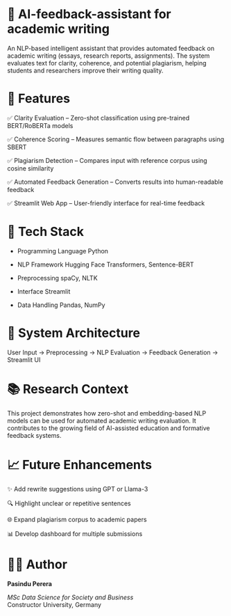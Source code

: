# 🧠 AI-feedback-assistant for academic writing
An NLP-based intelligent assistant that provides automated feedback on academic writing (essays, research reports, assignments).
The system evaluates text for clarity, coherence, and potential plagiarism, helping students and researchers improve their writing quality.

# 🚀 Features
✅ Clarity Evaluation – Zero-shot classification using pre-trained BERT/RoBERTa models

✅ Coherence Scoring – Measures semantic flow between paragraphs using SBERT

✅ Plagiarism Detection – Compares input with reference corpus using cosine similarity

✅ Automated Feedback Generation – Converts results into human-readable feedback

✅ Streamlit Web App – User-friendly interface for real-time feedback

# 🧩 Tech Stack
* Programming Language	          Python

* NLP Framework	                  Hugging Face Transformers, Sentence-BERT

* Preprocessing	                  spaCy, NLTK

* Interface	                      Streamlit

* Data Handling	                  Pandas, NumPy


# 🧠 System Architecture
User Input → Preprocessing → NLP Evaluation → Feedback Generation → Streamlit UI


# 📚 Research Context
This project demonstrates how zero-shot and embedding-based NLP models can be used for automated academic writing evaluation.
It contributes to the growing field of AI-assisted education and formative feedback systems.

# 📈 Future Enhancements
✨ Add rewrite suggestions using GPT or Llama-3

🔍 Highlight unclear or repetitive sentences

🌐 Expand plagiarism corpus to academic papers

📊 Develop dashboard for multiple submissions

# 👨‍💻 Author
**Pasindu Perera**

*MSc Data Science for Society and Business*   
Constructor University, Germany
